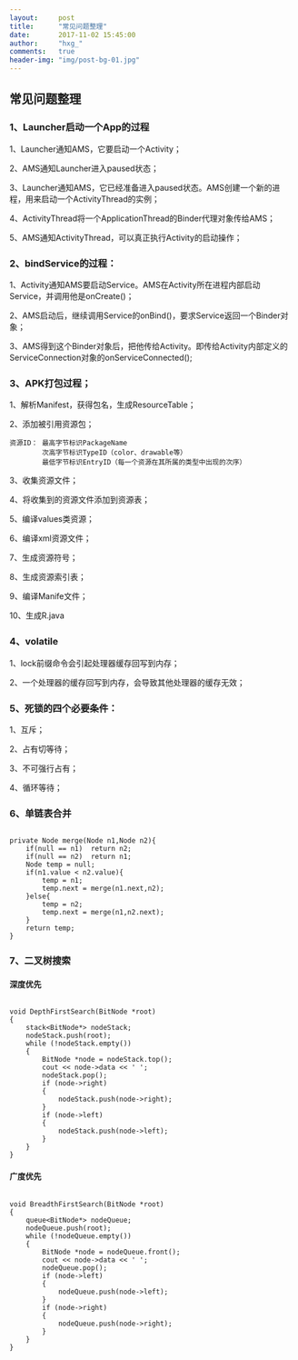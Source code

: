 ```yaml
---
layout:     post
title:      "常见问题整理"
date:       2017-11-02 15:45:00
author:     "hxg_"
comments:	true
header-img: "img/post-bg-01.jpg"
---
```


## 常见问题整理

### 1、Launcher启动一个App的过程

1、Launcher通知AMS，它要启动一个Activity；

2、AMS通知Launcher进入paused状态；

3、Launcher通知AMS，它已经准备进入paused状态。AMS创建一个新的进程，用来启动一个ActivityThread的实例；

4、ActivityThread将一个ApplicationThread的Binder代理对象传给AMS；

5、AMS通知ActivityThread，可以真正执行Activity的启动操作；


### 2、bindService的过程：

1、Activity通知AMS要启动Service。AMS在Activity所在进程内部启动Service，并调用他是onCreate()；

2、AMS启动后，继续调用Service的onBind()，要求Service返回一个Binder对象；

3、AMS得到这个Binder对象后，把他传给Activity。即传给Activity内部定义的ServiceConnection对象的onServiceConnected();

### 3、APK打包过程；

1、解析Manifest，获得包名，生成ResourceTable；

2、添加被引用资源包；

	资源ID： 最高字节标识PackageName
			次高字节标识TypeID（color、drawable等）
			最低字节标识EntryID（每一个资源在其所属的类型中出现的次序）

3、收集资源文件；

4、将收集到的资源文件添加到资源表；

5、编译values类资源；

6、编译xml资源文件；

7、生成资源符号；

8、生成资源索引表；

9、编译Manife文件；

10、生成R.java

### 4、volatile

1、lock前缀命令会引起处理器缓存回写到内存；

2、一个处理器的缓存回写到内存，会导致其他处理器的缓存无效；

### 5、死锁的四个必要条件：

1、互斥；

2、占有切等待；

3、不可强行占有；

4、循环等待；

### 6、单链表合并

```

private Node merge(Node n1,Node n2){
	if(null == n1)	return n2;
	if(null == n2)	return n1;
	Node temp = null;
	if(n1.value < n2.value){
		temp = n1;
		temp.next = merge(n1.next,n2);
	}else{
		temp = n2;
		temp.next = merge(n1,n2.next);
	}
	return temp;
}

```

### 7、二叉树搜索

#### 深度优先

```

void DepthFirstSearch(BitNode *root)
{
    stack<BitNode*> nodeStack;
    nodeStack.push(root);
    while (!nodeStack.empty())
    {
        BitNode *node = nodeStack.top();
        cout << node->data << ' ';
        nodeStack.pop();
        if (node->right)
        {
            nodeStack.push(node->right);
        }
        if (node->left)
        {
            nodeStack.push(node->left);
        }
    }
}

```

#### 广度优先

```

void BreadthFirstSearch(BitNode *root)
{
    queue<BitNode*> nodeQueue;
    nodeQueue.push(root);
    while (!nodeQueue.empty())
    {
        BitNode *node = nodeQueue.front();
        cout << node->data << ' ';
        nodeQueue.pop();
        if (node->left)
        {
            nodeQueue.push(node->left);
        }
        if (node->right)
        {
            nodeQueue.push(node->right);
        }
    }
}

```
